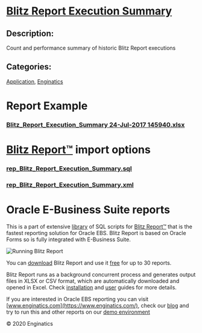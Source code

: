 # [Blitz Report Execution Summary](https://www.enginatics.com/reports/blitz-report-execution-summary)
## Description: 
Count and performance summary of historic Blitz Report executions
## Categories: 
[Application](https://www.enginatics.com/library/?pg=1&category[]=Application), [Enginatics](https://www.enginatics.com/library/?pg=1&category[]=Enginatics)
# Report Example
### [Blitz_Report_Execution_Summary 24-Jul-2017 145940.xlsx](https://www.enginatics.com/example/blitz-report-execution-summary)
# [Blitz Report™](https://www.enginatics.com/blitz-report) import options
### [rep_Blitz_Report_Execution_Summary.sql](https://www.enginatics.com/export/blitz-report-execution-summary)
### [rep_Blitz_Report_Execution_Summary.xml](https://www.enginatics.com/xml/blitz-report-execution-summary)
# Oracle E-Business Suite reports

This is a part of extensive [library](https://www.enginatics.com/library/) of SQL scripts for [Blitz Report™](https://www.enginatics.com/blitz-report/) that is the fastest reporting solution for Oracle EBS. Blitz Report is based on Oracle Forms so is fully integrated with E-Business Suite. 

![Running Blitz Report](https://www.enginatics.com/wp-content/uploads/2018/01/Running-blitz-report.png) 

You can [download](https://www.enginatics.com/download/) Blitz Report and use it [free](https://www.enginatics.com/pricing/) for up to 30 reports. 

Blitz Report runs as a background concurrent process and generates output files in XLSX or CSV format, which are automatically downloaded and opened in Excel. Check [installation](https://www.enginatics.com/installation-guide/) and [user](https://www.enginatics.com/user-guide/) guides for more details.

If you are interested in Oracle EBS reporting you can visit [www.enginatics.com](https://www.enginatics.com/), check our [blog](https://www.enginatics.com/blog) and try to run this and other reports on our [demo environment](http://demo.enginatics.com/)

© 2020 Enginatics